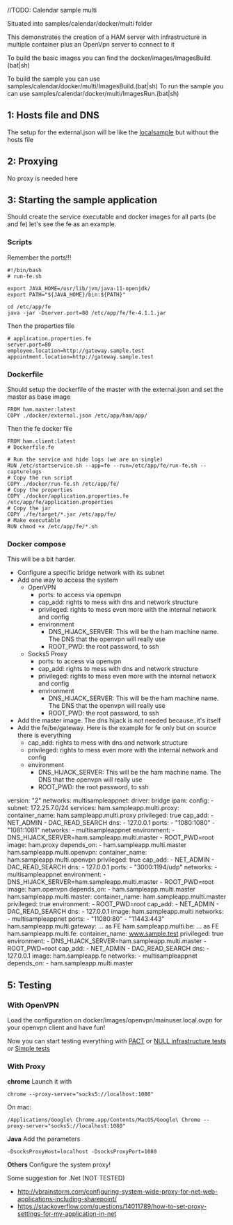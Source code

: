 //TODO: Calendar sample multi

Situated into samples/calendar/docker/multi folder

This demonstrates the creation of a HAM server with infrastructure in multiple container 
plus an OpenVpn server to connect to it

To build the basic images you can find the docker/images/ImagesBuild.(bat|sh)

To build the sample you can use samples/calendar/docker/multi/ImagesBuild.(bat|sh)
To run the sample you can use samples/calendar/docker/multi/ImagesRun.(bat|sh)

## 1: Hosts file and DNS

The setup for the external.json will be like the [localsample](../generated/localsample.md) but without the hosts file

## 2: Proxying

No proxy is needed here

## 3: Starting the sample application

Should create the service executable and docker images for all parts (be and fe) let's see the fe as an example.

### Scripts

Remember the ports!!!

    #!/bin/bash
    # run-fe.sh

    export JAVA_HOME=/usr/lib/jvm/java-11-openjdk/
    export PATH="${JAVA_HOME}/bin:${PATH}"

    cd /etc/app/fe
    java -jar -Dserver.port=80 /etc/app/fe/fe-4.1.1.jar

Then the properties file

    # application.properties.fe
    server.port=80
    employee.location=http://gateway.sample.test
    appointment.location=http://gateway.sample.test

### Dockerfile

Should setup the dockerfile of the master with the external.json and set the master as base image

    FROM ham.master:latest
    COPY ./docker/external.json /etc/app/ham/app/

Then the fe docker file

    FROM ham.client:latest
    # Dockerfile.fe

    # Run the service and hide logs (we are on single)
    RUN /etc/startservice.sh --app=fe --run=/etc/app/fe/run-fe.sh --capturelogs
    # Copy the run script
    COPY ./docker/run-fe.sh /etc/app/fe/
    # Copy the properties
    COPY ./docker/application.properties.fe /etc/app/fe/application.properties
    # Copy the jar
    COPY ./fe/target/*.jar /etc/app/fe/
    # Make executable
    RUN chmod +x /etc/app/fe/*.sh

### Docker compose

This will be a bit harder.

* Configure a specific bridge network with its subnet
* Add one way to access the system
	* OpenVPN
	    * ports: to access via openvpn
	    * cap_add: rights to mess with dns and network structure
	    * privileged: rights to mess even more with the internal network and config
	    * environment
	        * DNS_HIJACK_SERVER: This will be the ham machine name. The DNS that the openvpn will really use
	        * ROOT_PWD: the root password, to ssh
	* Socks5 Proxy
	    * ports: to access via openvpn
	    * cap_add: rights to mess with dns and network structure
	    * privileged: rights to mess even more with the internal network and config
	    * environment
	        * DNS_HIJACK_SERVER: This will be the ham machine name. The DNS that the openvpn will really use
	        * ROOT_PWD: the root password, to ssh
* Add the master image. The dns hijack is not needed because..it's itself
* Add the fe/be/gateway. Here is the example for fe only but on source there is everything
    * cap_add: rights to mess with dns and network structure
    * privileged: rights to mess even more with the internal network and config
    * environment
        * DNS_HIJACK_SERVER: This will be the ham machine name. The DNS that the openvpn will really use
        * ROOT_PWD: the root password, to ssh

version: "2"
networks:
  multisampleappnet:
    driver: bridge
    ipam:
      config:
        - subnet: 172.25.7.0/24
services:
  ham.sampleapp.multi.proxy:
    container_name: ham.sampleapp.multi.proxy
    privileged: true
    cap_add:
      - NET_ADMIN
      - DAC_READ_SEARCH
    dns:
      - 127.0.0.1
    ports:
      - "1080:1080"
      - "1081:1081"
    networks:
      - multisampleappnet
    environment:
      - DNS_HIJACK_SERVER=ham.sampleapp.multi.master
      - ROOT_PWD=root
    image: ham.proxy
    depends_on:
      - ham.sampleapp.multi.master
  ham.sampleapp.multi.openvpn:
    container_name: ham.sampleapp.multi.openvpn
    privileged: true
    cap_add:
      - NET_ADMIN
      - DAC_READ_SEARCH
    dns:
      - 127.0.0.1
    ports:
      - "3000:1194/udp"
    networks:
      - multisampleappnet
    environment:
      - DNS_HIJACK_SERVER=ham.sampleapp.multi.master
      - ROOT_PWD=root
    image: ham.openvpn
    depends_on:
      - ham.sampleapp.multi.master
  ham.sampleapp.multi.master:
    container_name: ham.sampleapp.multi.master
    privileged: true
    environment:
      - ROOT_PWD=root
    cap_add:
      - NET_ADMIN
      - DAC_READ_SEARCH
    dns:
      - 127.0.0.1
    image: ham.sampleapp.multi
    networks:
      - multisampleappnet
    ports:
      - "11080:80"
      - "11443:443"
  ham.sampleapp.multi.gateway:
    ... as FE
  ham.sampleapp.multi.be:
    ... as FE
  ham.sampleapp.multi.fe:
    container_name: www.sample.test
    privileged: true
    environment:
      - DNS_HIJACK_SERVER=ham.sampleapp.multi.master
      - ROOT_PWD=root
    cap_add:
      - NET_ADMIN
      - DAC_READ_SEARCH
    dns:
      - 127.0.0.1
    image: ham.sampleapp.fe
    networks:
      - multisampleappnet
    depends_on:
      - ham.sampleapp.multi.master

## 5: Testing 

### With OpenVPN

Load the configuration on docker/images/openvpn/mainuser.local.ovpn for your openvpn client and have fun!

Now you can start testing everything with [PACT](plugins/replayer/pact.md) 
or [NULL infrastructure tests](plugins/replayer/null.md)
or [Simple tests](plugins/replayer/simple.md)

### With Proxy

**chrome** Launch it with

	chrome --proxy-server="socks5://localhost:1080"

On mac:

    /Applications/Google\ Chrome.app/Contents/MacOS/Google\ Chrome --proxy-server="socks5://localhost:1080"
	
**Java** Add the parameters

	-DsocksProxyHost=localhost -DsocksProxyPort=1080
	
**Others** Configure the system proxy!

Some suggestion for .Net (NOT TESTED)

* http://vbrainstorm.com/configuring-system-wide-proxy-for-net-web-applications-including-sharepoint/
* https://stackoverflow.com/questions/14011789/how-to-set-proxy-settings-for-my-application-in-net